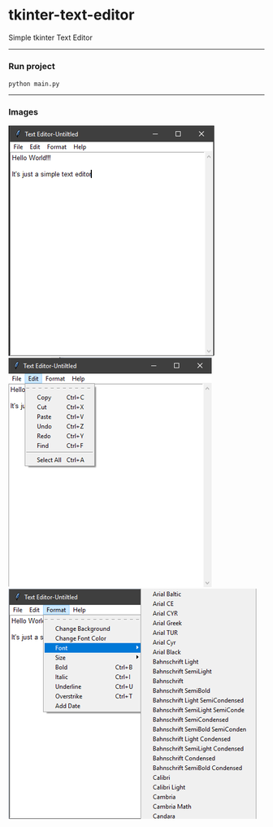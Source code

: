 # tkinter-text-editor
Simple tkinter Text Editor
***
### Run project
    python main.py
***
### Images
![Main window](/images/editor1.png "Main window")  
![Edit menu](/images/editor2.png "Edit menu")  
![Font choice](/images/editor3.png "Font choice")

